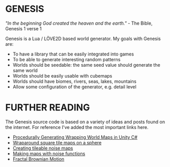 # GENESIS

*"In the beginning God created the heaven and the earth."*
	- The Bible, Genesis 1 verse 1

Genesis is a Lua / LÖVE2D based world generator. My goals with Genesis are:

* To have a library that can be easily integrated into games
* To be able to generate interesting random patterns
* Worlds should be seedable: the same seed value should generate the same world
* Worlds should be easily usable with cubemaps
* Worlds should have biomes, rivers, seas, lakes, mountains
* Allow some configuration of the generator, e.g. detail level

# FURTHER READING

The Genesis source code is based on a variety of ideas and posts found on the 
internet. For reference I've added the most important links here.

* [Procedurally Generating Wrapping World Maps in Unity C#][0]
* [Wraparound square tile maps on a sphere][1]
* [Creating tileable noise maps][2]
* [Making maps with noise functions][3]
* [Fractal Brownian Motion][4]

[0]: http://www.jgallant.com/procedurally-generating-wrapping-world-maps-in-unity-csharp-part-1
[1]: https://www.redblobgames.com/x/1938-square-tiling-of-sphere/
[2]: https://ronvalstar.nl/creating-tileable-noise-maps
[3]: https://www.redblobgames.com/maps/terrain-from-noise/
[4]: https://thebookofshaders.com/13/
